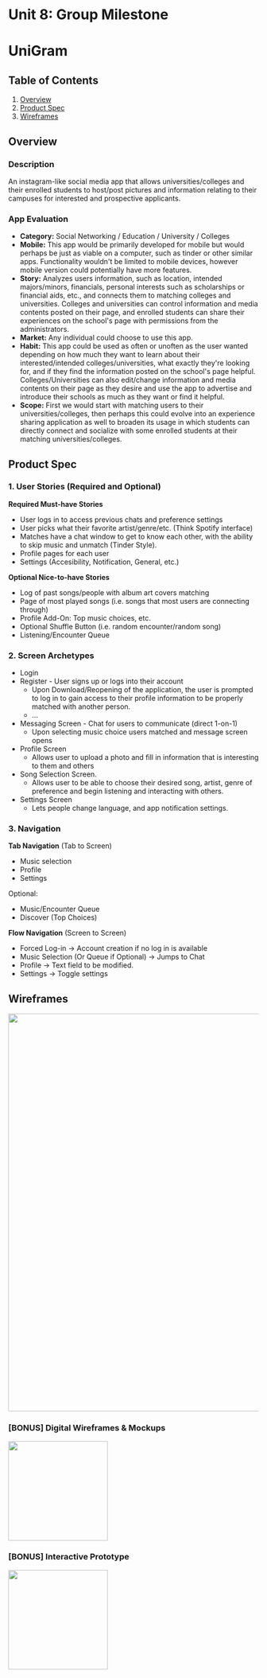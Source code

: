 Unit 8: Group Milestone
===
# UniGram

## Table of Contents
1. [Overview](#Overview)
1. [Product Spec](#Product-Spec)
1. [Wireframes](#Wireframes)

## Overview
### Description
An instagram-like social media app that allows universities/colleges and their enrolled students to host/post pictures and information relating to their campuses for 
interested and prospective applicants.

### App Evaluation
- **Category:** Social Networking / Education / University / Colleges
- **Mobile:** This app would be primarily developed for mobile but would perhaps be just as viable on a computer, such as tinder or other similar apps. Functionality wouldn't be limited to mobile devices, however mobile version could potentially have more features.
- **Story:** Analyzes users information, such as location, intended majors/minors, financials, personal interests such as scholarships or financial aids, etc., and connects them to matching colleges and universities.  Colleges and universities can control information and media contents posted on their page, and enrolled students can share their experiences on the school's page with permissions from the administrators.
- **Market:** Any individual could choose to use this app.
- **Habit:** This app could be used as often or unoften as the user wanted depending on how much they want to learn about their interested/intended colleges/universities, what exactly they're looking for, and if they find the information posted on the school's page helpful.  Colleges/Universities can also edit/change information and media contents on their page as they desire and use the app to advertise and introduce their schools as much as they want or find it helpful.  
- **Scope:** First we would start with matching users to their universities/colleges, then perhaps this could evolve into an experience sharing application as well to broaden its usage in which students can directly connect and socialize with some enrolled students at their matching universities/colleges.

## Product Spec
### 1. User Stories (Required and Optional)

**Required Must-have Stories**

* User logs in to access previous chats and preference settings
* User picks what their favorite artist/genre/etc. (Think Spotify interface)
* Matches have a chat window to get to know each other, with the ability to skip music and unmatch (Tinder Style).
* Profile pages for each user
* Settings (Accesibility, Notification, General, etc.)

**Optional Nice-to-have Stories**

* Log of past songs/people with album art covers matching
* Page of most played songs (i.e. songs that most users are connecting through)
* Profile Add-On: Top music choices, etc.
* Optional Shuffle Button (i.e. random encounter/random song)
* Listening/Encounter Queue

### 2. Screen Archetypes

* Login 
* Register - User signs up or logs into their account
   * Upon Download/Reopening of the application, the user is prompted to log in to gain access to their profile information to be properly matched with another person. 
   * ...
* Messaging Screen - Chat for users to communicate (direct 1-on-1)
   * Upon selecting music choice users matched and message screen opens
* Profile Screen 
   * Allows user to upload a photo and fill in information that is interesting to them and others
* Song Selection Screen.
   * Allows user to be able to choose their desired song, artist, genre of preference and begin listening and interacting with others.
* Settings Screen
   * Lets people change language, and app notification settings.

### 3. Navigation

**Tab Navigation** (Tab to Screen)

* Music selection
* Profile
* Settings

Optional:
* Music/Encounter Queue
* Discover (Top Choices)

**Flow Navigation** (Screen to Screen)
* Forced Log-in -> Account creation if no log in is available
* Music Selection (Or Queue if Optional) -> Jumps to Chat
* Profile -> Text field to be modified. 
* Settings -> Toggle settings

## Wireframes
<img src="https://i.imgur.com/9CrjH1K.jpg" width=800><br>

### [BONUS] Digital Wireframes & Mockups
<img src="https://i.imgur.com/lYHn37F.jpg" height=200>

### [BONUS] Interactive Prototype
<img src="https://i.imgur.com/AiKfE5g.gif" width=200>
